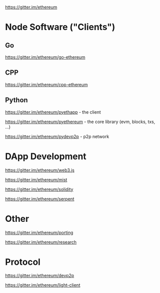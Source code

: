 https://gitter.im/ethereum

# Node Software ("Clients")

## Go

https://gitter.im/ethereum/go-ethereum

## CPP 

https://gitter.im/ethereum/cpp-ethereum

## Python 

https://gitter.im/ethereum/pyethapp - the client

https://gitter.im/ethereum/pyethereum - the core library (evm, blocks, txs, ...)

https://gitter.im/ethereum/pydevp2p - p2p network  

# DApp Development

https://gitter.im/ethereum/web3.js

https://gitter.im/ethereum/mist

https://gitter.im/ethereum/solidity

https://gitter.im/ethereum/serpent

# Other

https://gitter.im/ethereum/porting

https://gitter.im/ethereum/research

# Protocol

https://gitter.im/ethereum/devp2p

https://gitter.im/ethereum/light-client



